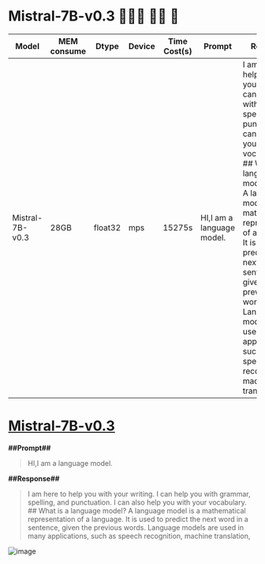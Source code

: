# Mistral-7B-v0.3 🐢🐢🐢  🐢🐢 🐢
| Model       |MEM consume   | Dtype           | Device         |Time Cost(s) |Prompt  |Response|  
| ------------|------------- | --------------- |-----------------|--|--|--|
| Mistral-7B-v0.3    | 28GB  |    float32   |mps| 15275s  | HI,I am a language model.     | I am here to help you with your writing. I can help you with grammar, spelling, and punctuation. I can also help you with your vocabulary.<br>\#\# What is a language model?<br>A language model is a mathematical representation of a language. It is used to predict the next word in a sentence, given the previous words. Language models are used in many applications, such as speech recognition, machine translation,
  
# [Mistral-7B-v0.3](https://huggingface.co/mistralai/Mistral-7B-v0.3)

  **##Prompt##**  
  >HI,I am a language model.
   
  **##Response##**
  >I am here to help you with your writing. I can help you with grammar, spelling, and punctuation. I can also help you with your vocabulary.
  >\#\# What is a language model?
  >A language model is a mathematical representation of a language. It is used to predict the next word in a sentence, given the previous words. Language models are used in many applications, such as speech recognition, machine translation,

  ![image](https://github.com/h-clickshift/llm_on_laptop/assets/117718271/d044da2f-b38b-46a0-a31d-01122a9f49bf)
